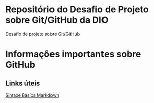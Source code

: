 # Repositório do Desafio de Projeto sobre Git/GitHub da DIO
Desafio de projeto sobre Git/GitHub

# Informações importantes sobre GitHub



## Links úteis

[Sintaxe Basica Markdown](https://www.markdownguide.org/getting-started/)
